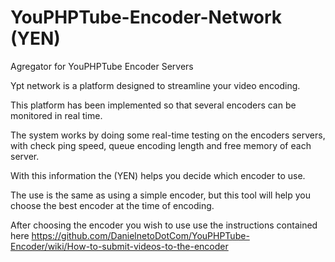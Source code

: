 # YouPHPTube-Encoder-Network (YEN)
Agregator for YouPHPTube Encoder Servers

Ypt network is a platform designed to streamline your video encoding.

This platform has been implemented so that several encoders can be monitored in real time.

The system works by doing some real-time testing on the encoders servers, with check ping speed, queue encoding length and free memory of each server. 

With this information the (YEN) helps you decide which encoder to use.

The use is the same as using a simple encoder, but this tool will help you choose the best encoder at the time of encoding.

After choosing the encoder you wish to use use the instructions contained here https://github.com/DanielnetoDotCom/YouPHPTube-Encoder/wiki/How-to-submit-videos-to-the-encoder
